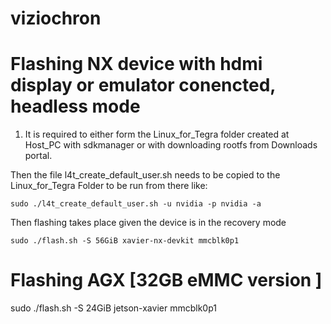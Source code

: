 # viziochron
# Flashing NX device with hdmi display or emulator conencted, headless mode
1. It is required to either form the Linux_for_Tegra folder created at Host_PC with sdkmanager or with downloading rootfs from Downloads portal.


Then the file l4t_create_default_user.sh needs to be copied to the Linux_for_Tegra Folder to be run from there like:
```
sudo ./l4t_create_default_user.sh -u nvidia -p nvidia -a
```

Then flashing takes place given the device is in the recovery mode
```
sudo ./flash.sh -S 56GiB xavier-nx-devkit mmcblk0p1
```

# Flashing AGX [32GB eMMC version ]

sudo ./flash.sh -S 24GiB jetson-xavier mmcblk0p1 
```
